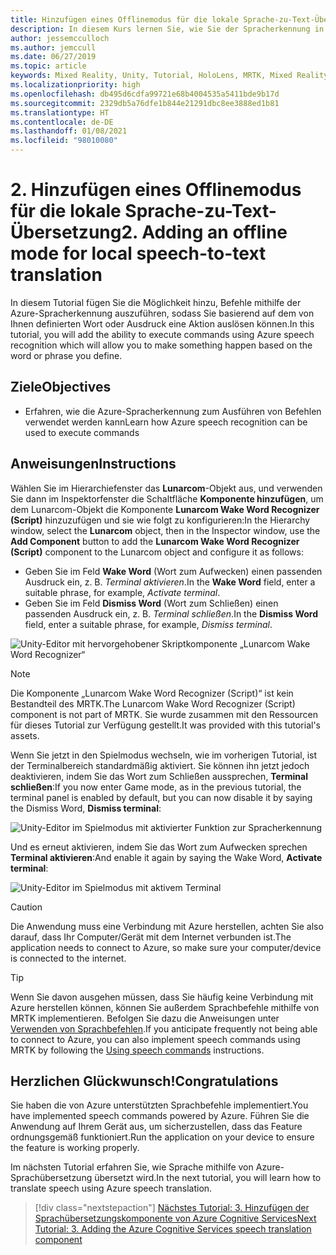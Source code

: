 ```yaml
---
title: Hinzufügen eines Offlinemodus für die lokale Sprache-zu-Text-Übersetzung
description: In diesem Kurs lernen Sie, wie Sie der Spracherkennung in Mixed-Reality-Anwendungen den Offlinemodus für die lokale Übersetzung hinzufügen.
author: jessemcculloch
ms.author: jemccull
ms.date: 06/27/2019
ms.topic: article
keywords: Mixed Reality, Unity, Tutorial, HoloLens, MRTK, Mixed Reality Toolkit, UWP, Azure Spatial Anchors, Spracherkennung, Windows 10
ms.localizationpriority: high
ms.openlocfilehash: db495d6cdfa99721e68b4004535a5411bde9b17d
ms.sourcegitcommit: 2329db5a76dfe1b844e21291dbc8ee3888ed1b81
ms.translationtype: HT
ms.contentlocale: de-DE
ms.lasthandoff: 01/08/2021
ms.locfileid: "98010080"
---
```

# <a name="2-adding-an-offline-mode-for-local-speech-to-text-translation"></a><span data-ttu-id="28c90-104">2. Hinzufügen eines Offlinemodus für die lokale Sprache-zu-Text-Übersetzung</span><span class="sxs-lookup"><span data-stu-id="28c90-104">2. Adding an offline mode for local speech-to-text translation</span></span>

<span data-ttu-id="28c90-105">In diesem Tutorial fügen Sie die Möglichkeit hinzu, Befehle mithilfe der Azure-Spracherkennung auszuführen, sodass Sie basierend auf dem von Ihnen definierten Wort oder Ausdruck eine Aktion auslösen können.</span><span class="sxs-lookup"><span data-stu-id="28c90-105">In this tutorial, you will add the ability to execute commands using Azure speech recognition which will allow you to make something happen based on the word or phrase you define.</span></span>

## <a name="objectives"></a><span data-ttu-id="28c90-106">Ziele</span><span class="sxs-lookup"><span data-stu-id="28c90-106">Objectives</span></span>

* <span data-ttu-id="28c90-107">Erfahren, wie die Azure-Spracherkennung zum Ausführen von Befehlen verwendet werden kann</span><span class="sxs-lookup"><span data-stu-id="28c90-107">Learn how Azure speech recognition can be used to execute commands</span></span>

## <a name="instructions"></a><span data-ttu-id="28c90-108">Anweisungen</span><span class="sxs-lookup"><span data-stu-id="28c90-108">Instructions</span></span>

<span data-ttu-id="28c90-109">Wählen Sie im Hierarchiefenster das **Lunarcom**-Objekt aus, und verwenden Sie dann im Inspektorfenster die Schaltfläche **Komponente hinzufügen**, um dem Lunarcom-Objekt die Komponente **Lunarcom Wake Word Recognizer (Script)** hinzuzufügen und sie wie folgt zu konfigurieren:</span><span class="sxs-lookup"><span data-stu-id="28c90-109">In the Hierarchy window, select the **Lunarcom** object, then in the Inspector window, use the **Add Component** button to add the **Lunarcom Wake Word Recognizer (Script)** component to the Lunarcom object and configure it as follows:</span></span>

* <span data-ttu-id="28c90-110">Geben Sie im Feld **Wake Word** (Wort zum Aufwecken) einen passenden Ausdruck ein, z. B. _Terminal aktivieren_.</span><span class="sxs-lookup"><span data-stu-id="28c90-110">In the **Wake Word** field, enter a suitable phrase, for example, _Activate terminal_.</span></span>
* <span data-ttu-id="28c90-111">Geben Sie im Feld **Dismiss Word** (Wort zum Schließen) einen passenden Ausdruck ein, z. B. _Terminal schließen_.</span><span class="sxs-lookup"><span data-stu-id="28c90-111">In the **Dismiss Word** field, enter a suitable phrase, for example, _Dismiss terminal_.</span></span>

![Unity-Editor mit hervorgehobener Skriptkomponente „Lunarcom Wake Word Recognizer“](images/mrlearning-speech/tutorial2-section1-step1-1.png)

> [!NOTE]
> <span data-ttu-id="28c90-113">Die Komponente „Lunarcom Wake Word Recognizer (Script)“ ist kein Bestandteil des MRTK.</span><span class="sxs-lookup"><span data-stu-id="28c90-113">The Lunarcom Wake Word Recognizer (Script) component is not part of MRTK.</span></span> <span data-ttu-id="28c90-114">Sie wurde zusammen mit den Ressourcen für dieses Tutorial zur Verfügung gestellt.</span><span class="sxs-lookup"><span data-stu-id="28c90-114">It was provided with this tutorial's assets.</span></span>

<span data-ttu-id="28c90-115">Wenn Sie jetzt in den Spielmodus wechseln, wie im vorherigen Tutorial, ist der Terminalbereich standardmäßig aktiviert. Sie können ihn jetzt jedoch deaktivieren, indem Sie das Wort zum Schließen aussprechen, **Terminal schließen**:</span><span class="sxs-lookup"><span data-stu-id="28c90-115">If you now enter Game mode, as in the previous tutorial, the terminal panel is enabled by default, but you can now disable it by saying the Dismiss Word, **Dismiss terminal**:</span></span>

![Unity-Editor im Spielmodus mit aktivierter Funktion zur Spracherkennung](images/mrlearning-speech/tutorial2-section1-step1-2.png)

<span data-ttu-id="28c90-117">Und es erneut aktivieren, indem Sie das Wort zum Aufwecken sprechen **Terminal aktivieren**:</span><span class="sxs-lookup"><span data-stu-id="28c90-117">And enable it again by saying the Wake Word, **Activate terminal**:</span></span>

![Unity-Editor im Spielmodus mit aktivem Terminal](images/mrlearning-speech/tutorial2-section1-step1-3.png)

> [!CAUTION]
> <span data-ttu-id="28c90-119">Die Anwendung muss eine Verbindung mit Azure herstellen, achten Sie also darauf, dass Ihr Computer/Gerät mit dem Internet verbunden ist.</span><span class="sxs-lookup"><span data-stu-id="28c90-119">The application needs to connect to Azure, so make sure your computer/device is connected to the internet.</span></span>

> [!TIP]
> <span data-ttu-id="28c90-120">Wenn Sie davon ausgehen müssen, dass Sie häufig keine Verbindung mit Azure herstellen können, können Sie außerdem Sprachbefehle mithilfe von MRTK implementieren. Befolgen Sie dazu die Anweisungen unter [Verwenden von Sprachbefehlen](mr-learning-base-09.md).</span><span class="sxs-lookup"><span data-stu-id="28c90-120">If you anticipate frequently not being able to connect to Azure, you can also implement speech commands using MRTK by following the [Using speech commands](mr-learning-base-09.md) instructions.</span></span>

## <a name="congratulations"></a><span data-ttu-id="28c90-121">Herzlichen Glückwunsch!</span><span class="sxs-lookup"><span data-stu-id="28c90-121">Congratulations</span></span>

<span data-ttu-id="28c90-122">Sie haben die von Azure unterstützten Sprachbefehle implementiert.</span><span class="sxs-lookup"><span data-stu-id="28c90-122">You have implemented speech commands powered by Azure.</span></span> <span data-ttu-id="28c90-123">Führen Sie die Anwendung auf Ihrem Gerät aus, um sicherzustellen, dass das Feature ordnungsgemäß funktioniert.</span><span class="sxs-lookup"><span data-stu-id="28c90-123">Run the application on your device to ensure the feature is working properly.</span></span>

<span data-ttu-id="28c90-124">Im nächsten Tutorial erfahren Sie, wie Sprache mithilfe von Azure-Sprachübersetzung übersetzt wird.</span><span class="sxs-lookup"><span data-stu-id="28c90-124">In the next tutorial, you will learn how to translate speech using Azure speech translation.</span></span>

> [!div class="nextstepaction"]
> [<span data-ttu-id="28c90-125">Nächstes Tutorial: 3. Hinzufügen der Sprachübersetzungskomponente von Azure Cognitive Services</span><span class="sxs-lookup"><span data-stu-id="28c90-125">Next Tutorial: 3. Adding the Azure Cognitive Services speech translation component</span></span>](mrlearning-speechSDK-ch3.md)
